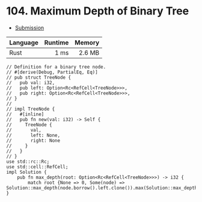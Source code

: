 # 104. Maximum Depth of Binary Tree
- [Submission](https://leetcode.com/submissions/detail/1114426079/)

| Language | Runtime | Memory |
| :-       |       -:|      -:|
| Rust | 1 ms | 2.6 MB |
```
// Definition for a binary tree node.
// #[derive(Debug, PartialEq, Eq)]
// pub struct TreeNode {
//   pub val: i32,
//   pub left: Option<Rc<RefCell<TreeNode>>>,
//   pub right: Option<Rc<RefCell<TreeNode>>>,
// }
// 
// impl TreeNode {
//   #[inline]
//   pub fn new(val: i32) -> Self {
//     TreeNode {
//       val,
//       left: None,
//       right: None
//     }
//   }
// }
use std::rc::Rc;
use std::cell::RefCell;
impl Solution {
    pub fn max_depth(root: Option<Rc<RefCell<TreeNode>>>) -> i32 {
        match root {None => 0, Some(node) => Solution::max_depth(node.borrow().left.clone()).max(Solution::max_depth(node.borrow().right.clone()))+1}}
}
```
